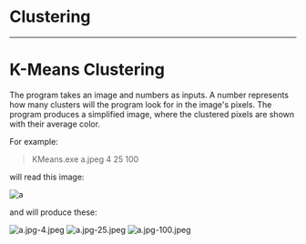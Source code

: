 # Clustering

<hr/>

# K-Means Clustering

The program takes an image and numbers as inputs. 
A number represents how many clusters will the program look for in the image's pixels.
The program produces a simplified image, where the clustered pixels are shown with their average color.

For example: 

> KMeans.exe a.jpeg 4 25 100

will read this image:
<div>
<img src='https://s21.postimg.org/z53n19v0j/image.jpg' border='0' alt="a"/> 
</div>

and will produce these: 
<div>
<img src='https://s21.postimg.org/i5uom0jsz/a.jpg-4.jpeg.png' border='0' alt="a.jpg-4.jpeg"/>
<img src='https://s21.postimg.org/3nxhe0shv/a.jpg-25.jpeg.png' border='0' alt="a.jpg-25.jpeg"/>
<img src='https://s21.postimg.org/6jakkvwhv/a.jpg-100.jpeg.png' border='0' alt="a.jpg-100.jpeg"/> 
</div>
